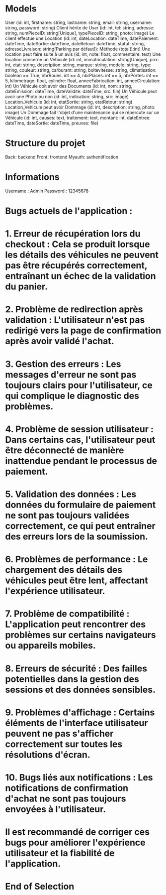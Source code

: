 # Models

User (id: int, firstname: string, lastname: string, email: string, username: string, password: string)
Client hérite de User (id: int, tel: string, adresse: string, numPieceID: string[Unique], typePieceID: string, photo: image)
Le client effectue une Location (id: int, dateLocation: dateTime, datePaiement: dateTime, dateSortie: dateTime, dateRetour: dateTime, statut: string, adresseLivraison: string[Parking par défaut]): Méthode (total():int)
Une location peut faire suite à un avis (id: int, note: float, commentaire: text)
Une location concerne un Véhicule (id: int, immatriculation: string[Unique], prix: int, etat: string, description: string, marque: string, modele: string, type: string, couleur: string, carburant: string, boitevitesse: string, climatisation: boolean == True, nbrRoues: int == 4, nbrPlaces: int == 5, nbrPortes: int == 5, kilometrage: float, cylindre: float, anneeFabrication: int, anneeCirculation: int)
Un Véhicule doit avoir des Documents (id: int, nom: string, dateEmission: dateTime, dateValidite: dateTime, src: file)
Un Véhicule peut avoir une Photo ou non (id: int, indication: string, src: image)
Location_Vehicule (id: int, etatSortie: string, etatRetour: string)
Location_Vehicule peut avoir Dommage (id: int, description: string, photo: image)
Un Dommage fait l'objet d'une maintenance qui se répercute sur un Véhicule (id: int, causes: text, traitement: text, montant: int, dateEntree: dateTime, dateSortie: dateTime, preuves: file)

# Structure du projet

Back: backend
Front: frontend
Myauth: authentification

# Informations

Username : Admin
Password : 12345678


# Bugs actuels de l'application :
# 1. Erreur de récupération lors du checkout : Cela se produit lorsque les détails des véhicules ne peuvent pas être récupérés correctement, entraînant un échec de la validation du panier.
# 
# 2. Problème de redirection après validation : L'utilisateur n'est pas redirigé vers la page de confirmation après avoir validé l'achat.
# 
# 3. Gestion des erreurs : Les messages d'erreur ne sont pas toujours clairs pour l'utilisateur, ce qui complique le diagnostic des problèmes.
# 
# 4. Problème de session utilisateur : Dans certains cas, l'utilisateur peut être déconnecté de manière inattendue pendant le processus de paiement.
# 
# 5. Validation des données : Les données du formulaire de paiement ne sont pas toujours validées correctement, ce qui peut entraîner des erreurs lors de la soumission.
# 
# 6. Problèmes de performance : Le chargement des détails des véhicules peut être lent, affectant l'expérience utilisateur.
# 
# 7. Problème de compatibilité : L'application peut rencontrer des problèmes sur certains navigateurs ou appareils mobiles.
# 
# 8. Erreurs de sécurité : Des failles potentielles dans la gestion des sessions et des données sensibles.
# 
# 9. Problèmes d'affichage : Certains éléments de l'interface utilisateur peuvent ne pas s'afficher correctement sur toutes les résolutions d'écran.
# 
# 10. Bugs liés aux notifications : Les notifications de confirmation d'achat ne sont pas toujours envoyées à l'utilisateur.
# 
# Il est recommandé de corriger ces bugs pour améliorer l'expérience utilisateur et la fiabilité de l'application.
# End of Selection
